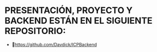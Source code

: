 # PRESENTACIÓN, PROYECTO Y BACKEND ESTÁN EN EL SIGUIENTE REPOSITORIO:
- 🔗https://github.com/Davdick/ICPBackend

